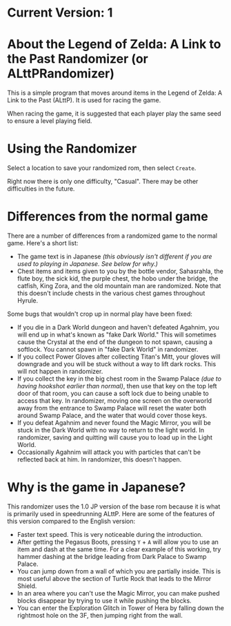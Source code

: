 # Current Version: 1

# About the Legend of Zelda: A Link to the Past Randomizer (or ALttPRandomizer)
This is a simple program that moves around items in the Legend of Zelda: A Link to the Past (ALttP). It is used for racing the game.

When racing the game, it is suggested that each player play the same seed to ensure a level playing field.

# Using the Randomizer
Select a location to save your randomized rom, then select `Create`.

Right now there is only one difficulty, "Casual". There may be other difficulties in the future.

# Differences from the normal game
There are a number of differences from a randomized game to the normal game. Here's a short list:
- The game text is in Japanese _(this obviously isn't different if you are used to playing in Japanese. See below for why.)_
- Chest items and items given to you by the bottle vendor, Sahasrahla, the flute boy, the sick kid, the purple chest, the hobo under the bridge, the catfish, King Zora, and the old mountain man are randomized. Note that this doesn't include chests in the various chest games throughout Hyrule.

Some bugs that wouldn't crop up in normal play have been fixed:
- If you die in a Dark World dungeon and haven't defeated Agahnim, you will end up in what's known as "fake Dark World." This will sometimes cause the Crystal at the end of the dungeon to not spawn, causing a softlock. You cannot spawn in "fake Dark World" in randomizer.
- If you collect Power Gloves after collecting Titan's Mitt, your gloves will downgrade and you will be stuck without a way to lift dark rocks. This will not happen in randomizer.
- If you collect the key in the big chest room in the Swamp Palace _(due to having hookshot earlier than normal)_, then use that key on the top left door of that room, you can cause a soft lock due to being unable to access that key. In randomizer, moving one screen on the overworld away from the entrance to Swamp Palace will reset the water both around Swamp Palace, and the water that would cover those keys.
- If you defeat Agahnim and never found the Magic Mirror, you will be stuck in the Dark World with no way to return to the light world. In randomizer, saving and quitting will cause you to load up in the Light World.
- Occasionally Agahnim will attack you with particles that can't be reflected back at him. In randomizer, this doesn't happen.

# Why is the game in Japanese?
This randomizer uses the 1.0 JP version of the base rom because it is what is primarily used in speedrunning ALttP. Here are some of the features of this version compared to the English version:
- Faster text speed. This is very noticeable during the introduction.
- After getting the Pegasus Boots, pressing `Y` + `A` will allow you to use an item and dash at the same time. For a clear example of this working, try hammer dashing at the bridge leading from Dark Palace to Swamp Palace.
- You can jump down from a wall of which you are partially inside. This is most useful above the section of Turtle Rock that leads to the Mirror Shield.
- In an area where you can't use the Magic Mirror, you can make pushed blocks disappear by trying to use it while pushing the blocks.
- You can enter the Exploration Glitch in Tower of Hera by falling down the rightmost hole on the 3F, then jumping right from the wall.

